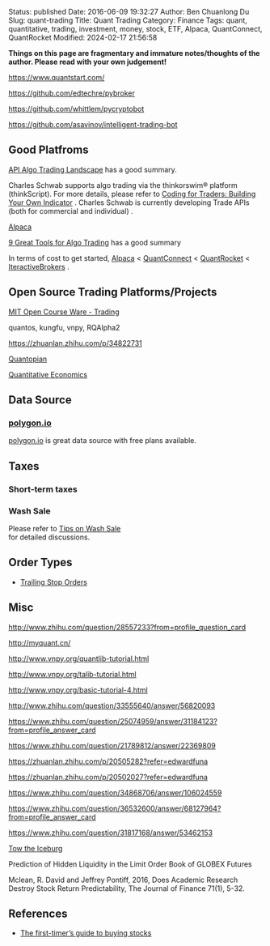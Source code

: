 Status: published
Date: 2016-06-09 19:32:27
Author: Ben Chuanlong Du
Slug: quant-trading
Title: Quant Trading
Category: Finance
Tags: quant, quantitative, trading, investment, money, stock, ETF, Alpaca, QuantConnect, QuantRocket
Modified: 2024-02-17 21:56:58

**Things on this page are fragmentary and immature notes/thoughts of the author. Please read with your own judgement!**

https://www.quantstart.com/

https://github.com/edtechre/pybroker

https://github.com/whittlem/pycryptobot

https://github.com/asavinov/intelligent-trading-bot


## Good Platfroms

[API Algo Trading Landscape](https://alpaca.markets/learn/algo-trading-landscape/)
has a good summary.

Charles Schwab supports algo trading via the thinkorswim® platform (thinkScript).
For more details,
please refer to
[Coding for Traders: Building Your Own Indicator](https://www.schwab.com/learn/story/coding-traders-building-your-own-indicator)
.
Charles Schwab is currently developing Trade APIs 
(both for commercial and individual)
.

[Alpaca](https://alpaca.markets/)

[9 Great Tools for Algo Trading](https://medium.com/hackernoon/9-great-tools-for-algo-trading-e0938a6856cd)
has a good summary 

In terms of cost to get started,
[Alpaca](https://alpaca.markets/) < [QuantConnect](https://www.quantconnect.com/pricing) < [QuantRocket](https://www.quantrocket.com/pricing/)
< [IteractiveBrokers](https://www.interactivebrokers.com/en/home.php)
.

## Open Source Trading Platforms/Projects

[MIT Open Course Ware - Trading](https://ocw.mit.edu/search/ocwsearch.htm?q=trading)

quantos, kungfu, vnpy, RQAlpha2

https://zhuanlan.zhihu.com/p/34822731

[Quantopian](https://github.com/quantopian)

[Quantitative Economics](https://python.quantecon.org/)

## Data Source

### [polygon.io](https://polygon.io/pricing)
[polygon.io](https://polygon.io/pricing)
is great data source with free plans available.

## Taxes

### Short-term taxes

### Wash Sale

Please refer to 
[Tips on Wash Sale]( https://www.legendu.net/misc/blog/tips-on-wash-sale )  
for detailed discussions.

## Order Types

- [Trailing Stop Orders](https://www.schwab.com/learn/story/trailing-stop-orders-mastering-order-types)

## Misc

http://www.zhihu.com/question/28557233?from=profile_question_card

http://myquant.cn/

http://www.vnpy.org/quantlib-tutorial.html

http://www.vnpy.org/talib-tutorial.html

http://www.vnpy.org/basic-tutorial-4.html

http://www.zhihu.com/question/33555640/answer/56820093

https://www.zhihu.com/question/25074959/answer/31184123?from=profile_answer_card

https://www.zhihu.com/question/21789812/answer/22369809

https://zhuanlan.zhihu.com/p/20505282?refer=edwardfuna

https://zhuanlan.zhihu.com/p/20502027?refer=edwardfuna

https://www.zhihu.com/question/34868706/answer/106024559

https://www.zhihu.com/question/36532600/answer/68127964?from=profile_answer_card

https://www.zhihu.com/question/31817168/answer/53462153

[Tow the Iceburg](https://www.zhihu.com/question/23667442/answer/28965906)

Prediction of Hidden Liquidity in the Limit Order Book of GLOBEX Futures

Mclean, R. David and Jeffrey Pontiff, 2016, Does Academic Research Destroy Stock Return Predictability, The Journal of Finance 71(1), 5-32.

## References

- [The first-timer’s guide to buying stocks](https://www.nerdwallet.com/m/investing/how-to-buy-stocks-cs?bucket_id=Without+Chase&gad_source=1&gclid=CjwKCAiAgeeqBhBAEiwAoDDhn-ZlWJMKfNxBXeHm5f7iTKol0KmclBRNnVBNIbOUYG_KFIesxDvyVhoCNegQAvD_BwE&gclsrc=aw.ds&mktg_body=2989&mktg_hline=19335&mktg_place=aud-2205081372215%3Akwd-21866581&model_execution_id=D27E7BC4-58F9-46C0-B087-21293245805C&nw_campaign_id=154950223590786600&utm_campaign=in_mktg_paid_072023_stocks_upper-funnel_broad_desktop&utm_content=ta&utm_medium=cpc&utm_source=goog&utm_term=learn+about+stocks)
